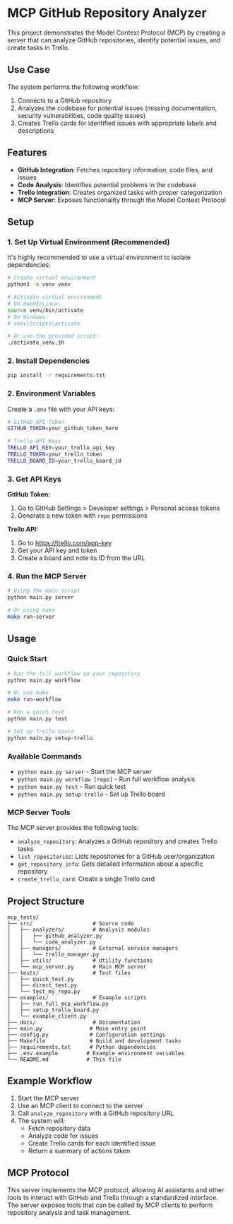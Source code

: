 # MCP GitHub Repository Analyzer

This project demonstrates the Model Context Protocol (MCP) by creating a server that can analyze GitHub repositories, identify potential issues, and create tasks in Trello.

## Use Case

The system performs the following workflow:
1. Connects to a GitHub repository
2. Analyzes the codebase for potential issues (missing documentation, security vulnerabilities, code quality issues)
3. Creates Trello cards for identified issues with appropriate labels and descriptions

## Features

- **GitHub Integration**: Fetches repository information, code files, and issues
- **Code Analysis**: Identifies potential problems in the codebase
- **Trello Integration**: Creates organized tasks with proper categorization
- **MCP Server**: Exposes functionality through the Model Context Protocol

## Setup

### 1. Set Up Virtual Environment (Recommended)

It's highly recommended to use a virtual environment to isolate dependencies:

```bash
# Create virtual environment
python3 -m venv venv

# Activate virtual environment
# On macOS/Linux:
source venv/bin/activate
# On Windows:
# venv\Scripts\activate

# Or use the provided script:
./activate_venv.sh
```

### 2. Install Dependencies

```bash
pip install -r requirements.txt
```

### 2. Environment Variables

Create a `.env` file with your API keys:

```bash
# GitHub API Token
GITHUB_TOKEN=your_github_token_here

# Trello API Keys
TRELLO_API_KEY=your_trello_api_key
TRELLO_TOKEN=your_trello_token
TRELLO_BOARD_ID=your_trello_board_id
```

### 3. Get API Keys

**GitHub Token:**
1. Go to GitHub Settings > Developer settings > Personal access tokens
2. Generate a new token with `repo` permissions

**Trello API:**
1. Go to https://trello.com/app-key
2. Get your API key and token
3. Create a board and note its ID from the URL

### 4. Run the MCP Server

```bash
# Using the main script
python main.py server

# Or using make
make run-server
```

## Usage

### Quick Start

```bash
# Run the full workflow on your repository
python main.py workflow

# Or use make
make run-workflow

# Run a quick test
python main.py test

# Set up Trello board
python main.py setup-trello
```

### Available Commands

- `python main.py server` - Start the MCP server
- `python main.py workflow [repo]` - Run full workflow analysis
- `python main.py test` - Run quick test
- `python main.py setup-trello` - Set up Trello board

### MCP Server Tools

The MCP server provides the following tools:

- `analyze_repository`: Analyzes a GitHub repository and creates Trello tasks
- `list_repositories`: Lists repositories for a GitHub user/organization
- `get_repository_info`: Gets detailed information about a specific repository
- `create_trello_card`: Create a single Trello card

## Project Structure

```
mcp_tests/
├── src/                   # Source code
│   ├── analyzers/         # Analysis modules
│   │   ├── github_analyzer.py
│   │   └── code_analyzer.py
│   ├── managers/          # External service managers
│   │   └── trello_manager.py
│   ├── utils/             # Utility functions
│   └── mcp_server.py      # Main MCP server
├── tests/                 # Test files
│   ├── quick_test.py
│   ├── direct_test.py
│   └── test_my_repo.py
├── examples/              # Example scripts
│   ├── run_full_mcp_workflow.py
│   ├── setup_trello_board.py
│   └── example_client.py
├── docs/                  # Documentation
├── main.py               # Main entry point
├── config.py             # Configuration settings
├── Makefile              # Build and development tasks
├── requirements.txt      # Python dependencies
├── .env.example         # Example environment variables
└── README.md            # This file
```

## Example Workflow

1. Start the MCP server
2. Use an MCP client to connect to the server
3. Call `analyze_repository` with a GitHub repository URL
4. The system will:
   - Fetch repository data
   - Analyze code for issues
   - Create Trello cards for each identified issue
   - Return a summary of actions taken

## MCP Protocol

This server implements the MCP protocol, allowing AI assistants and other tools to interact with GitHub and Trello through a standardized interface. The server exposes tools that can be called by MCP clients to perform repository analysis and task management. 